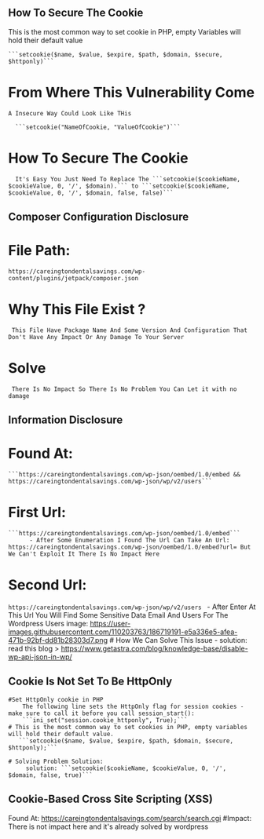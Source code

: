 ## How To Secure The Cookie
  This is the most common way to set cookie in PHP, empty Variables will hold their default value

    ```setcookie($name, $value, $expire, $path, $domain, $secure, $httponly)```

 # From Where This Vulnerability Come

    A Insecure Way Could Look Like THis

      ```setcookie("NameOfCookie, "ValueOfCookie")```

  # How To Secure The Cookie

      It's Easy You Just Need To Replace The ```setcookie($cookieName, $cookieValue, 0, '/', $domain).``` to ```setcookie($cookieName, $cookieValue, 0, '/', $domain, false, false)```

## Composer Configuration Disclosure
  # File Path: 
  ```https://careingtondentalsavings.com/wp-content/plugins/jetpack/composer.json```
  # Why This File Exist ?
     This File Have Package Name And Some Version And Configuration That Don't Have Any Impact Or Any Damage To Your Server
  # Solve
     There Is No Impact So There Is No Problem You Can Let it with no damage
     
## Information Disclosure
 # Found At: 
    ```https://careingtondentalsavings.com/wp-json/oembed/1.0/embed && https://careingtondentalsavings.com/wp-json/wp/v2/users```
 # First Url:  
    ```https://careingtondentalsavings.com/wp-json/oembed/1.0/embed```
          - After Some Enumeration I Found The Url Can Take An Url: https://careingtondentalsavings.com/wp-json/oembed/1.0/embed?url= But We Can't Exploit It There Is No Impact Here
 # Second Url: 
   ```https://careingtondentalsavings.com/wp-json/wp/v2/users ```
         - After Enter At This Url You Will Find Some Sensitive Data Email And Users For The Wordpress Users
         image: https://user-images.githubusercontent.com/110203763/186719191-e5a336e5-afea-471b-92bf-dd81b28303d7.png
     # How We Can Solve This Issue
         - solution: read this blog > https://www.getastra.com/blog/knowledge-base/disable-wp-api-json-in-wp/
     

## Cookie Is Not Set To Be HttpOnly
    #Set HttpOnly cookie in PHP
        The following line sets the HttpOnly flag for session cookies - make sure to call it before you call session_start():
        ```ini_set("session.cookie_httponly", True);```
    # This is the most common way to set cookies in PHP, empty variables will hold their default value.
       ```setcookie($name, $value, $expire, $path, $domain, $secure, $httponly);```
       
    # Solving Problem Solution:
         solution: ```setcookie($cookieName, $cookieValue, 0, '/', $domain, false, true)```        

## Cookie-Based Cross Site Scripting (XSS)
   Found At: https://careingtondentalsavings.com/search/search.cgi
   #Impact: 
    There is not impact here and it's already solved by wordpress
